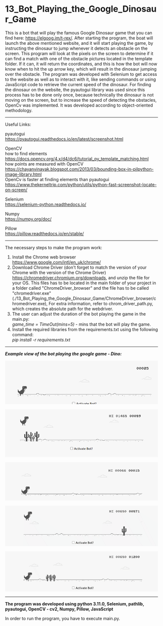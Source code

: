 # 13_Bot_Playing_the_Google_Dinosaur_Game
This is a bot that will play the famous Google Dinosaur game that you can find here: https://elgoog.im/t-rex/.
After starting the program, the boat will launch the above mentioned website, and it will start playing the game, by instructing the dinosaur to jump whenever it detects an obstacle on the screen. This program will look at the pixels on the screen to determine if it can find a match with one of the obstacle pictures located in the template folder. If it can, it will return the coordinates, and this is how the bot will now know when to hit the up arrow key, which will result in the dinosaur jumping over the obstacle. The program was developed with Selenium to get access to the website as well as to interact with it, like sending commands or using JavaScript code to retrieve the current speed of the dinosaur.
For finding the dinosaur on the website, the pyautogui library was used since this process has to be done only once, because technically the dinosaur is not moving on the screen, but to increase the speed of detecting the obstacles, OpenCv was implemented. It was developed according to object-oriented methodology.


---
 

Useful Links:</br>


pyautogui</br>
https://pyautogui.readthedocs.io/en/latest/screenshot.html</br>

OpenCV</br>
how to find elements</br>
https://docs.opencv.org/4.x/d4/dc6/tutorial_py_template_matching.html</br>
how points are measured with OpenCV</br>
https://chayanvinayak.blogspot.com/2013/03/bounding-box-in-pilpython-image-library.html</br>
OpenCv is faster at finding elements than pyautogui</br>
https://www.thekerneltrip.com/python/utils/python-fast-screenshot-locate-on-screen/</br>

Selenium</br>
https://selenium-python.readthedocs.io/</br>

Numpy</br>
https://numpy.org/doc/</br>

Pillow</br>
https://pillow.readthedocs.io/en/stable/</br>


---


The necessary steps to make the program work:</br>
1. Install the Chrome web browser https://www.google.com/intl/en_uk/chrome/ </br>
2. Download Chrome Driver (don't forget to match the version of your Chrome with the version of the Chrome Driver) https://chromedriver.chromium.org/downloads, and unzip the file for your OS. This files has to be located in the main folder of your project in a folder called "ChromeDriver_browser" and the file has to be called "chromedriver.exe" (./13_Bot_Playing_the_Google_Dinosaur_Game/ChromeDriver_browser/chromedriver.exe), For extra information, refer to chrom_driver_path.py, which creates the absolute path for the webdriver. 
3. The user can adjust the duration of the bot playing the game in the main.py:</br>
*game_time = TimeOut(mins=5)* - mins that the bot will play the game.</br>
4. Install the required libraries from the requirements.txt using the following command: </br>
*pip install -r requirements.txt*</br>


---


***Example view of the bot playing the google game - Dino:***</br>


![Screenshot](docs/img/01_img.png)


![Screenshot](docs/img/02_img.png)


![bot-playing-googles-dino-game](docs/img/03_img.gif)


![bot-playing-googles-dino-game](docs/img/04_img.gif)


![bot-playing-googles-dino-game](docs/img/05_img.gif)


---


**The program was developed using python 3.11.0, Selenium, pathlib, pyautogui, OpenCV - cv2, Numpy, Pillow, JavaScript**


In order to run the program, you have to execute main.py.
